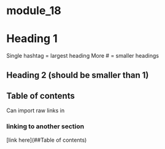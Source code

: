 # module_18

# Heading 1
Single hashtag = largest heading
More # = smaller headings

## Heading 2 (should be smaller than 1)

## Table of contents
Can import raw links in

### linking to another section
[link here](##Table of contents)
